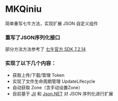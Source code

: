 # MKQiniu
简单重写七牛方法，实现扩展 JSON 自定义组件

### 重写了JSON序列化接口
部分方法方法参考了 [七牛官方 SDK 7.2.14](https://github.com/qiniu/csharp-sdk/releases/tag/v7.2.14)

### 实现了以下几个内容：
- 获取上传/下载/管理 Token
- 实现了文件生命周期管理 UpdateLifecycle
- 自动获取 Zone（含手动设置Zone）
- 目前基于 [Jil](https://github.com/kevin-montrose/Jil) 和 [Json.NET](https://github.com/JamesNK/Newtonsoft.Json) 对 JSON 序列化进行扩展
